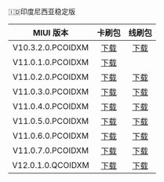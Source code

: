 🇮🇩印度尼西亚稳定版

| MIUI 版本 | 卡刷包 | 线刷包 |
| :------: | :------: | :------: |
| V10.3.2.0.PCOIDXM | [下载](https://bigota.d.miui.com/V10.3.2.0.PCOIDXM/miui_GINKGOIDGlobal_V10.3.2.0.PCOIDXM_f2b4961dd5_9.0.zip)    | [下载](https://bigota.d.miui.com/V10.3.2.0.PCOIDXM/ginkgo_id_global_images_V10.3.2.0.PCOIDXM_20190927.0000.00_9.0_global_a0c43680a2.tgz)    |
| V11.0.1.0.PCOIDXM | [下载](https://bigota.d.miui.com/V11.0.1.0.PCOIDXM/miui_GINKGOIDGlobal_V11.0.1.0.PCOIDXM_a819859678_9.0.zip)    |
| V11.0.2.0.PCOIDXM | [下载](https://bigota.d.miui.com/V11.0.2.0.PCOIDXM/miui_GINKGOIDGlobal_V11.0.2.0.PCOIDXM_6f17247eb8_9.0.zip)    | [下载](https://bigota.d.miui.com/V11.0.2.0.PCOIDXM/ginkgo_id_global_images_V11.0.2.0.PCOIDXM_20191203.0000.00_9.0_global_4f85e67e78.tgz)    |
| V11.0.3.0.PCOIDXM | [下载](https://bigota.d.miui.com/V11.0.3.0.PCOIDXM/miui_GINKGOIDGlobal_V11.0.3.0.PCOIDXM_aaafd2cf3a_9.0.zip)    | [下载](https://bigota.d.miui.com/V11.0.3.0.PCOIDXM/ginkgo_id_global_images_V11.0.3.0.PCOIDXM_20200213.0000.00_9.0_global_3f57c58b8b.tgz)    |
| V11.0.4.0.PCOIDXM | [下载](https://bigota.d.miui.com/V11.0.4.0.PCOIDXM/miui_GINKGOIDGlobal_V11.0.4.0.PCOIDXM_908d776882_9.0.zip)    | [下载](https://bigota.d.miui.com/V11.0.4.0.PCOIDXM/ginkgo_id_global_images_V11.0.4.0.PCOIDXM_20200319.0000.00_9.0_global_0260568eed.tgz)    |
| V11.0.5.0.PCOIDXM | [下载](https://bigota.d.miui.com/V11.0.5.0.PCOIDXM/miui_GINKGOIDGlobal_V11.0.5.0.PCOIDXM_7bea099035_9.0.zip)    | [下载](https://bigota.d.miui.com/V11.0.5.0.PCOIDXM/ginkgo_id_global_images_V11.0.5.0.PCOIDXM_20200612.0000.00_9.0_global_ea620de2f5.tgz)    |
| V11.0.6.0.PCOIDXM | [下载](https://bigota.d.miui.com/V11.0.6.0.PCOIDXM/miui_GINKGOIDGlobal_V11.0.6.0.PCOIDXM_b1aa182636_9.0.zip)    | [下载](https://bigota.d.miui.com/V11.0.6.0.PCOIDXM/ginkgo_id_global_images_V11.0.6.0.PCOIDXM_20200917.0000.00_9.0_global_feb03aa400.tgz)    |
| V11.0.7.0.PCOIDXM | [下载](https://bigota.d.miui.com/V11.0.7.0.PCOIDXM/miui_GINKGOIDGlobal_V11.0.7.0.PCOIDXM_408c725ec2_9.0.zip)    | [下载](https://bigota.d.miui.com/V11.0.7.0.PCOIDXM/ginkgo_id_global_images_V11.0.7.0.PCOIDXM_20201010.0000.00_9.0_global_c827ec74de.tgz)    |
| V12.0.1.0.QCOIDXM | [下载](https://bigota.d.miui.com/V12.0.1.0.QCOIDXM/miui_GINKGOIDGlobal_V12.0.1.0.QCOIDXM_b4c04ab87f_10.0.zip)    | [下载](https://bigota.d.miui.com/V12.0.1.0.QCOIDXM/ginkgo_id_global_images_V12.0.1.0.QCOIDXM_20201119.0000.00_10.0_global_b4682f1c6f.tgz)    |







